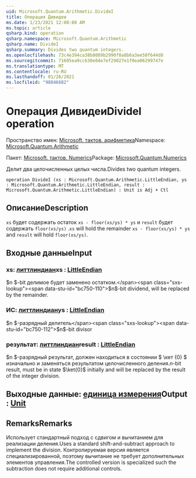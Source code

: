 ```yaml
---
uid: Microsoft.Quantum.Arithmetic.DivideI
title: Операция Дивидеи
ms.date: 1/23/2021 12:00:00 AM
ms.topic: article
qsharp.kind: operation
qsharp.namespace: Microsoft.Quantum.Arithmetic
qsharp.name: DivideI
qsharp.summary: Divides two quantum integers.
ms.openlocfilehash: 73c4e394ca38b8089b2990f8a8b6a3ee50f644d8
ms.sourcegitcommit: 71605ea9cc630e84e7ef29027e1f0ea06299747e
ms.translationtype: MT
ms.contentlocale: ru-RU
ms.lasthandoff: 01/26/2021
ms.locfileid: "98846682"
---
```

# <a name="dividei-operation"></a><span data-ttu-id="bc750-102">Операция Дивидеи</span><span class="sxs-lookup"><span data-stu-id="bc750-102">DivideI operation</span></span>

<span data-ttu-id="bc750-103">Пространство имен: [Microsoft. тактов. арифметика](xref:Microsoft.Quantum.Arithmetic)</span><span class="sxs-lookup"><span data-stu-id="bc750-103">Namespace: [Microsoft.Quantum.Arithmetic](xref:Microsoft.Quantum.Arithmetic)</span></span>

<span data-ttu-id="bc750-104">Пакет: [Microsoft. тактов. Numerics](https://nuget.org/packages/Microsoft.Quantum.Numerics)</span><span class="sxs-lookup"><span data-stu-id="bc750-104">Package: [Microsoft.Quantum.Numerics](https://nuget.org/packages/Microsoft.Quantum.Numerics)</span></span>


<span data-ttu-id="bc750-105">Делит два целочисленных целых числа.</span><span class="sxs-lookup"><span data-stu-id="bc750-105">Divides two quantum integers.</span></span>

```qsharp
operation DivideI (xs : Microsoft.Quantum.Arithmetic.LittleEndian, ys : Microsoft.Quantum.Arithmetic.LittleEndian, result : Microsoft.Quantum.Arithmetic.LittleEndian) : Unit is Adj + Ctl
```


## <a name="description"></a><span data-ttu-id="bc750-106">Описание</span><span class="sxs-lookup"><span data-stu-id="bc750-106">Description</span></span>

<span data-ttu-id="bc750-107">`xs` будет содержать остаток `xs - floor(xs/ys) * ys` и `result` будет содержать `floor(xs/ys)` .</span><span class="sxs-lookup"><span data-stu-id="bc750-107">`xs` will hold the remainder `xs - floor(xs/ys) * ys` and `result` will hold `floor(xs/ys)`.</span></span>

## <a name="input"></a><span data-ttu-id="bc750-108">Входные данные</span><span class="sxs-lookup"><span data-stu-id="bc750-108">Input</span></span>

### <a name="xs--littleendian"></a><span data-ttu-id="bc750-109">xs: [литтлиндиан](xref:Microsoft.Quantum.Arithmetic.LittleEndian)</span><span class="sxs-lookup"><span data-stu-id="bc750-109">xs : [LittleEndian](xref:Microsoft.Quantum.Arithmetic.LittleEndian)</span></span>

<span data-ttu-id="bc750-110">$n $-bit делимое будет заменено остатком.</span><span class="sxs-lookup"><span data-stu-id="bc750-110">$n$-bit dividend, will be replaced by the remainder.</span></span>


### <a name="ys--littleendian"></a><span data-ttu-id="bc750-111">ИС: [литтлиндиан](xref:Microsoft.Quantum.Arithmetic.LittleEndian)</span><span class="sxs-lookup"><span data-stu-id="bc750-111">ys : [LittleEndian](xref:Microsoft.Quantum.Arithmetic.LittleEndian)</span></span>

<span data-ttu-id="bc750-112">$n $-разрядный делитель</span><span class="sxs-lookup"><span data-stu-id="bc750-112">$n$-bit divisor</span></span>


### <a name="result--littleendian"></a><span data-ttu-id="bc750-113">результат: [литтлиндиан](xref:Microsoft.Quantum.Arithmetic.LittleEndian)</span><span class="sxs-lookup"><span data-stu-id="bc750-113">result : [LittleEndian](xref:Microsoft.Quantum.Arithmetic.LittleEndian)</span></span>

<span data-ttu-id="bc750-114">$n $-разрядный результат, должен находиться в состоянии $ \кет {0} $ изначально и заменяться результатом целочисленного деления.</span><span class="sxs-lookup"><span data-stu-id="bc750-114">$n$-bit result, must be in state $\ket{0}$ initially and will be replaced by the result of the integer division.</span></span>



## <a name="output--unit"></a><span data-ttu-id="bc750-115">Выходные данные: [единица измерения](xref:microsoft.quantum.lang-ref.unit)</span><span class="sxs-lookup"><span data-stu-id="bc750-115">Output : [Unit](xref:microsoft.quantum.lang-ref.unit)</span></span>



## <a name="remarks"></a><span data-ttu-id="bc750-116">Remarks</span><span class="sxs-lookup"><span data-stu-id="bc750-116">Remarks</span></span>

<span data-ttu-id="bc750-117">Использует стандартный подход с сдвигом и вычитанием для реализации деления.</span><span class="sxs-lookup"><span data-stu-id="bc750-117">Uses a standard shift-and-subtract approach to implement the division.</span></span>
<span data-ttu-id="bc750-118">Контролируемая версия является специализированной, поэтому вычитание не требует дополнительных элементов управления.</span><span class="sxs-lookup"><span data-stu-id="bc750-118">The controlled version is specialized such the subtraction does not require additional controls.</span></span>